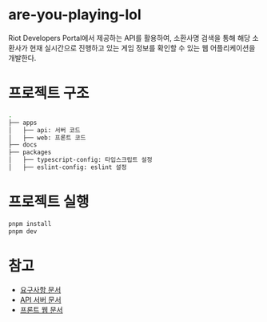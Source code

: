 # are-you-playing-lol

Riot Developers Portal에서 제공하는 API를 활용하여, 소환사명 검색을 통해 해당 소환사가 현재 실시간으로 진행하고 있는 게임 정보를 확인할 수 있는 웹 어플리케이션을 개발한다.

# 프로젝트 구조

```bash
.
├── apps
│   ├── api: 서버 코드
│   ├── web: 프론트 코드
├── docs
├── packages
│   ├── typescript-config: 타입스크립트 설정
│   ├── eslint-config: eslint 설정
```

# 프로젝트 실행

```bash
pnpm install
pnpm dev
```

# 참고

- [요구사항 문서](./docs/REQUIREMENTS.md)
- [API 서버 문서](./apps/api/README.md)
- [프론트 웹 문서](./apps/web/README.md)
